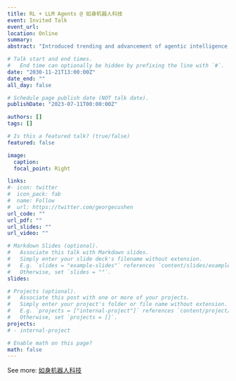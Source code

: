 ```yaml
---
title: RL + LLM Agents @ 如身机器人科技
event: Invited Talk
event_url: 
location: Online
summary: 
abstract: "Introduced trending and advancement of agentic intelligence, including the paradigm from reinforcement learning (RL) to large language models (LLMs)."

# Talk start and end times.
#   End time can optionally be hidden by prefixing the line with `#`.
date: "2030-11-21T13:00:00Z"
date_end: ""
all_day: false

# Schedule page publish date (NOT talk date).
publishDate: "2023-07-11T00:00:00Z"

authors: []
tags: []

# Is this a featured talk? (true/false)
featured: false

image:
  caption: 
  focal_point: Right

links:
#- icon: twitter
#  icon_pack: fab
#  name: Follow
#  url: https://twitter.com/georgecushen
url_code: ""
url_pdf: ""
url_slides: ""
url_video: ""

# Markdown Slides (optional).
#   Associate this talk with Markdown slides.
#   Simply enter your slide deck's filename without extension.
#   E.g. `slides = "example-slides"` references `content/slides/example-slides.md`.
#   Otherwise, set `slides = ""`.
slides: 

# Projects (optional).
#   Associate this post with one or more of your projects.
#   Simply enter your project's folder or file name without extension.
#   E.g. `projects = ["internal-project"]` references `content/project/deep-learning/index.md`.
#   Otherwise, set `projects = []`.
projects:
# - internal-project

# Enable math on this page?
math: false
---
```


See more: [如身机器人科技](https://www.zhipin.com/companys/934ae755d84a08b103V73tm6ElA~.html)
